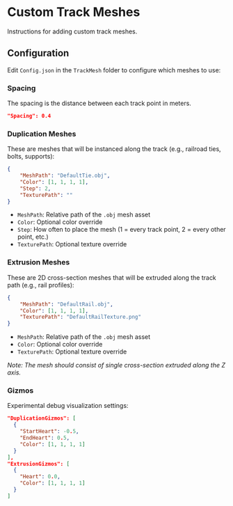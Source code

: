 # Custom Track Meshes

Instructions for adding custom track meshes.

## Configuration

Edit `Config.json` in the `TrackMesh` folder to configure which meshes to use:

### Spacing

The spacing is the distance between each track point in meters.

```json
"Spacing": 0.4
```

### Duplication Meshes

These are meshes that will be instanced along the track (e.g., railroad ties, bolts, supports):

```json
{
    "MeshPath": "DefaultTie.obj",
    "Color": [1, 1, 1, 1],
    "Step": 2,
    "TexturePath": ""
}
```

-   `MeshPath`: Relative path of the `.obj` mesh asset
-   `Color`: Optional color override
-   `Step`: How often to place the mesh (1 = every track point, 2 = every other point, etc.)
-   `TexturePath`: Optional texture override

### Extrusion Meshes

These are 2D cross-section meshes that will be extruded along the track path (e.g., rail profiles):

```json
{
    "MeshPath": "DefaultRail.obj",
    "Color": [1, 1, 1, 1],
    "TexturePath": "DefaultRailTexture.png"
}
```

-   `MeshPath`: Relative path of the `.obj` mesh asset
-   `Color`: Optional color override
-   `TexturePath`: Optional texture override

_Note: The mesh should consist of single cross-section extruded along the Z axis._

### Gizmos

Experimental debug visualization settings:

```json
"DuplicationGizmos": [
  {
    "StartHeart": -0.5,
    "EndHeart": 0.5,
    "Color": [1, 1, 1, 1]
  }
],
"ExtrusionGizmos": [
  {
    "Heart": 0.0,
    "Color": [1, 1, 1, 1]
  }
]
```

